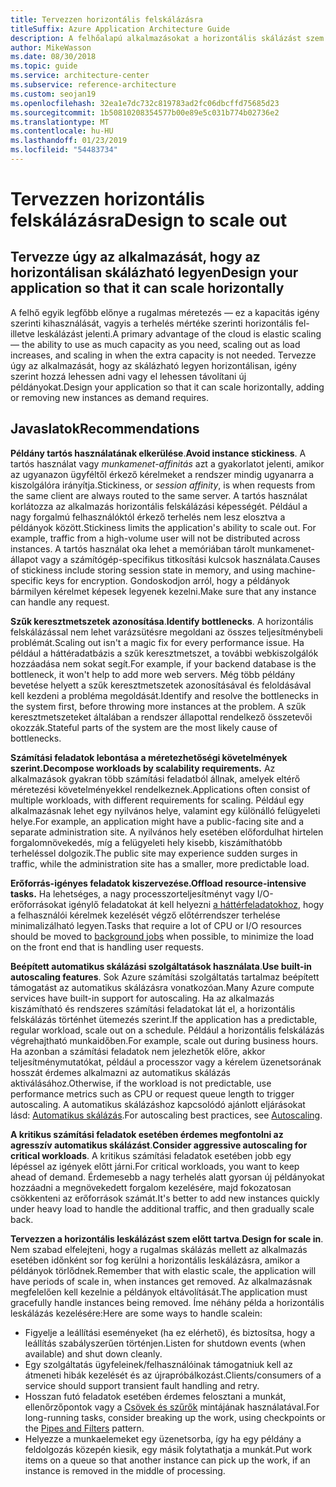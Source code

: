 ```yaml
---
title: Tervezzen horizontális felskálázásra
titleSuffix: Azure Application Architecture Guide
description: A felhőalapú alkalmazásokat a horizontális skálázást szem előtt tartva kell megtervezni.
author: MikeWasson
ms.date: 08/30/2018
ms.topic: guide
ms.service: architecture-center
ms.subservice: reference-architecture
ms.custom: seojan19
ms.openlocfilehash: 32ea1e7dc732c819783ad2fc06dbcffd75685d23
ms.sourcegitcommit: 1b50810208354577b00e89e5c031b774b02736e2
ms.translationtype: MT
ms.contentlocale: hu-HU
ms.lasthandoff: 01/23/2019
ms.locfileid: "54483734"
---
```

# <a name="design-to-scale-out"></a><span data-ttu-id="7b5a3-103">Tervezzen horizontális felskálázásra</span><span class="sxs-lookup"><span data-stu-id="7b5a3-103">Design to scale out</span></span>

## <a name="design-your-application-so-that-it-can-scale-horizontally"></a><span data-ttu-id="7b5a3-104">Tervezze úgy az alkalmazását, hogy az horizontálisan skálázható legyen</span><span class="sxs-lookup"><span data-stu-id="7b5a3-104">Design your application so that it can scale horizontally</span></span>

<span data-ttu-id="7b5a3-105">A felhő egyik legfőbb előnye a rugalmas méretezés &mdash; ez a kapacitás igény szerinti kihasználását, vagyis a terhelés mértéke szerinti horizontális fel- illetve leskálázást jelenti.</span><span class="sxs-lookup"><span data-stu-id="7b5a3-105">A primary advantage of the cloud is elastic scaling &mdash; the ability to use as much capacity as you need, scaling out as load increases, and scaling in when the extra capacity is not needed.</span></span> <span data-ttu-id="7b5a3-106">Tervezze úgy az alkalmazását, hogy az skálázható legyen horizontálisan, igény szerint hozzá lehessen adni vagy el lehessen távolítani új példányokat.</span><span class="sxs-lookup"><span data-stu-id="7b5a3-106">Design your application so that it can scale horizontally, adding or removing new instances as demand requires.</span></span>

## <a name="recommendations"></a><span data-ttu-id="7b5a3-107">Javaslatok</span><span class="sxs-lookup"><span data-stu-id="7b5a3-107">Recommendations</span></span>

<span data-ttu-id="7b5a3-108">**Példány tartós használatának elkerülése**.</span><span class="sxs-lookup"><span data-stu-id="7b5a3-108">**Avoid instance stickiness**.</span></span> <span data-ttu-id="7b5a3-109">A tartós használat vagy *munkamenet-affinitás* azt a gyakorlatot jelenti, amikor az ugyanazon ügyféltől érkező kérelmeket a rendszer mindig ugyanarra a kiszolgálóra irányítja.</span><span class="sxs-lookup"><span data-stu-id="7b5a3-109">Stickiness, or *session affinity*, is when requests from the same client are always routed to the same server.</span></span> <span data-ttu-id="7b5a3-110">A tartós használat korlátozza az alkalmazás horizontális felskálázási képességét. Például a nagy forgalmú felhasználóktól érkező terhelés nem lesz elosztva a példányok között.</span><span class="sxs-lookup"><span data-stu-id="7b5a3-110">Stickiness limits the application's ability to scale out. For example, traffic from a high-volume user will not be distributed across instances.</span></span> <span data-ttu-id="7b5a3-111">A tartós használat oka lehet a memóriában tárolt munkamenet-állapot vagy a számítógép-specifikus titkosítási kulcsok használata.</span><span class="sxs-lookup"><span data-stu-id="7b5a3-111">Causes of stickiness include storing session state in memory, and using machine-specific keys for encryption.</span></span> <span data-ttu-id="7b5a3-112">Gondoskodjon arról, hogy a példányok bármilyen kérelmet képesek legyenek kezelni.</span><span class="sxs-lookup"><span data-stu-id="7b5a3-112">Make sure that any instance can handle any request.</span></span>

<span data-ttu-id="7b5a3-113">**Szűk keresztmetszetek azonosítása**.</span><span class="sxs-lookup"><span data-stu-id="7b5a3-113">**Identify bottlenecks**.</span></span> <span data-ttu-id="7b5a3-114">A horizontális felskálázással nem lehet varázsütésre megoldani az összes teljesítménybeli problémát.</span><span class="sxs-lookup"><span data-stu-id="7b5a3-114">Scaling out isn't a magic fix for every performance issue.</span></span> <span data-ttu-id="7b5a3-115">Ha például a háttéradatbázis a szűk keresztmetszet, a további webkiszolgálók hozzáadása nem sokat segít.</span><span class="sxs-lookup"><span data-stu-id="7b5a3-115">For example, if your backend database is the bottleneck, it won't help to add more web servers.</span></span> <span data-ttu-id="7b5a3-116">Még több példány bevetése helyett a szűk keresztmetszetek azonosításával és feloldásával kell kezdeni a probléma megoldását.</span><span class="sxs-lookup"><span data-stu-id="7b5a3-116">Identify and resolve the bottlenecks in the system first, before throwing more instances at the problem.</span></span> <span data-ttu-id="7b5a3-117">A szűk keresztmetszeteket általában a rendszer állapottal rendelkező összetevői okozzák.</span><span class="sxs-lookup"><span data-stu-id="7b5a3-117">Stateful parts of the system are the most likely cause of bottlenecks.</span></span>

<span data-ttu-id="7b5a3-118">**Számítási feladatok lebontása a méretezhetőségi követelmények szerint.**</span><span class="sxs-lookup"><span data-stu-id="7b5a3-118">**Decompose workloads by scalability requirements.**</span></span>  <span data-ttu-id="7b5a3-119">Az alkalmazások gyakran több számítási feladatból állnak, amelyek eltérő méretezési követelményekkel rendelkeznek.</span><span class="sxs-lookup"><span data-stu-id="7b5a3-119">Applications often consist of multiple workloads, with different requirements for scaling.</span></span> <span data-ttu-id="7b5a3-120">Például egy alkalmazásnak lehet egy nyilvános helye, valamint egy különálló felügyeleti helye.</span><span class="sxs-lookup"><span data-stu-id="7b5a3-120">For example, an application might have a public-facing site and a separate administration site.</span></span> <span data-ttu-id="7b5a3-121">A nyilvános hely esetében előfordulhat hirtelen forgalomnövekedés, míg a felügyeleti hely kisebb, kiszámíthatóbb terheléssel dolgozik.</span><span class="sxs-lookup"><span data-stu-id="7b5a3-121">The public site may experience sudden surges in traffic, while the administration site has a smaller, more predictable load.</span></span>

<span data-ttu-id="7b5a3-122">**Erőforrás-igényes feladatok kiszervezése.**</span><span class="sxs-lookup"><span data-stu-id="7b5a3-122">**Offload resource-intensive tasks.**</span></span> <span data-ttu-id="7b5a3-123">Ha lehetséges, a nagy processzorteljesítményt vagy I/O-erőforrásokat igénylő feladatokat át kell helyezni [a háttérfeladatokhoz][background-jobs], hogy a felhasználói kérelmek kezelését végző előtérrendszer terhelése minimalizálható legyen.</span><span class="sxs-lookup"><span data-stu-id="7b5a3-123">Tasks that require a lot of CPU or I/O resources should be moved to [background jobs][background-jobs] when possible, to minimize the load on the front end that is handling user requests.</span></span>

<span data-ttu-id="7b5a3-124">**Beépített automatikus skálázási szolgáltatások használata**.</span><span class="sxs-lookup"><span data-stu-id="7b5a3-124">**Use built-in autoscaling features**.</span></span> <span data-ttu-id="7b5a3-125">Sok Azure számítási szolgáltatás tartalmaz beépített támogatást az automatikus skálázásra vonatkozóan.</span><span class="sxs-lookup"><span data-stu-id="7b5a3-125">Many Azure compute services have built-in support for autoscaling.</span></span> <span data-ttu-id="7b5a3-126">Ha az alkalmazás kiszámítható és rendszeres számítási feladatokat lát el, a horizontális felskálázás történhet ütemezés szerint.</span><span class="sxs-lookup"><span data-stu-id="7b5a3-126">If the application has a predictable, regular workload, scale out on a schedule.</span></span> <span data-ttu-id="7b5a3-127">Például a horizontális felskálázás végrehajtható munkaidőben.</span><span class="sxs-lookup"><span data-stu-id="7b5a3-127">For example, scale out during business hours.</span></span> <span data-ttu-id="7b5a3-128">Ha azonban a számítási feladatok nem jelezhetők előre, akkor teljesítménymutatókat, például a processzor vagy a kérelem üzenetsorának hosszát érdemes alkalmazni az automatikus skálázás aktiválásához.</span><span class="sxs-lookup"><span data-stu-id="7b5a3-128">Otherwise, if the workload is not predictable, use performance metrics such as CPU or request queue length to trigger autoscaling.</span></span> <span data-ttu-id="7b5a3-129">A automatikus skálázáshoz kapcsolódó ajánlott eljárásokat lásd: [Automatikus skálázás][autoscaling].</span><span class="sxs-lookup"><span data-stu-id="7b5a3-129">For autoscaling best practices, see [Autoscaling][autoscaling].</span></span>

<span data-ttu-id="7b5a3-130">**A kritikus számítási feladatok esetében érdemes megfontolni az agresszív automatikus skálázást**.</span><span class="sxs-lookup"><span data-stu-id="7b5a3-130">**Consider aggressive autoscaling for critical workloads**.</span></span> <span data-ttu-id="7b5a3-131">A kritikus számítási feladatok esetében jobb egy lépéssel az igények előtt járni.</span><span class="sxs-lookup"><span data-stu-id="7b5a3-131">For critical workloads, you want to keep ahead of demand.</span></span> <span data-ttu-id="7b5a3-132">Érdemesebb a nagy terhelés alatt gyorsan új példányokat hozzáadni a megnövekedett forgalom kezelésére, majd fokozatosan csökkenteni az erőforrások számát.</span><span class="sxs-lookup"><span data-stu-id="7b5a3-132">It's better to add new instances quickly under heavy load to handle the additional traffic, and then gradually scale back.</span></span>

<span data-ttu-id="7b5a3-133">**Tervezzen a horizontális leskálázást szem előtt tartva**.</span><span class="sxs-lookup"><span data-stu-id="7b5a3-133">**Design for scale in**.</span></span>  <span data-ttu-id="7b5a3-134">Nem szabad elfelejteni, hogy a rugalmas skálázás mellett az alkalmazás esetében időnként sor fog kerülni a horizontális leskálázásra, amikor a példányok törlődnek.</span><span class="sxs-lookup"><span data-stu-id="7b5a3-134">Remember that with elastic scale, the application will have periods of scale in, when instances get removed.</span></span> <span data-ttu-id="7b5a3-135">Az alkalmazásnak megfelelően kell kezelnie a példányok eltávolítását.</span><span class="sxs-lookup"><span data-stu-id="7b5a3-135">The application must gracefully handle instances being removed.</span></span> <span data-ttu-id="7b5a3-136">Íme néhány példa a horizontális leskálázás kezelésére:</span><span class="sxs-lookup"><span data-stu-id="7b5a3-136">Here are some ways to handle scalein:</span></span>

- <span data-ttu-id="7b5a3-137">Figyelje a leállítási eseményeket (ha ez elérhető), és biztosítsa, hogy a leállítás szabályszerűen történjen.</span><span class="sxs-lookup"><span data-stu-id="7b5a3-137">Listen for shutdown events (when available) and shut down cleanly.</span></span>
- <span data-ttu-id="7b5a3-138">Egy szolgáltatás ügyfeleinek/felhasználóinak támogatniuk kell az átmeneti hibák kezelését és az újrapróbálkozást.</span><span class="sxs-lookup"><span data-stu-id="7b5a3-138">Clients/consumers of a service should support transient fault handling and retry.</span></span>
- <span data-ttu-id="7b5a3-139">Hosszan futó feladatok esetében érdemes felosztani a munkát, ellenőrzőpontok vagy a [Csövek és szűrők][pipes-filters-pattern] mintájának használatával.</span><span class="sxs-lookup"><span data-stu-id="7b5a3-139">For long-running tasks, consider breaking up the work, using checkpoints or the [Pipes and Filters][pipes-filters-pattern] pattern.</span></span>
- <span data-ttu-id="7b5a3-140">Helyezze a munkaelemeket egy üzenetsorba, így ha egy példány a feldolgozás közepén kiesik, egy másik folytathatja a munkát.</span><span class="sxs-lookup"><span data-stu-id="7b5a3-140">Put work items on a queue so that another instance can pick up the work, if an instance is removed in the middle of processing.</span></span>

<!-- links -->

[autoscaling]: ../../best-practices/auto-scaling.md
[background-jobs]: ../../best-practices/background-jobs.md
[pipes-filters-pattern]: ../../patterns/pipes-and-filters.md
